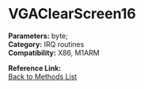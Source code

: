 # VGAClearScreen16

**Parameters:** byte;  
**Category:** IRQ routines  
**Compatibility:** X86, M1ARM  

**Reference Link:**  
[Back to Methods List](../../SUMMARY.md)
